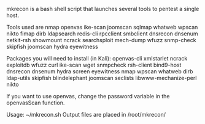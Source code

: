 mkrecon is a bash shell script that launches several tools to pentest a single host.

Tools used are nmap openvas ike-scan joomscan sqlmap whatweb wpscan nikto fimap dirb ldapsearch redis-cli rpcclient smbclient dnsrecon dnsenum netkit-rsh showmount ncrack searchsploit mech-dump wfuzz snmp-check skipfish joomscan hydra eyewitness


Packages you will need to install (in Kali): openvas-cli xmlstarlet ncrack exploitdb wfuzz curl ike-scan wget snmpcheck rsh-client bind9-host dnsrecon dnsenum hydra screen eyewitness nmap wpscan whatweb dirb ldap-utils skipfish blindelephant joomscan seclists libwww-mechanize-perl nikto

If you want to use openvas, change the password variable in the openvasScan function.

Usage: ~/mkrecon.sh <IP or host>
Output files are placed in /root/mkrecon/<IP or host>
